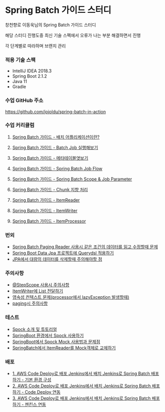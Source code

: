 # Spring Batch 가이드 스터디
창천향로 이동욱님의 Spring Batch 가이드 스터디  

해당 스터디 진행도중 최신 기술 스펙에서 오류가 나는 부분 해결하면서 진행

각 단계별로 따라하며 브랜치 관리


### 적용 기술 스팩
- IntelliJ IDEA 2018.3
- Spring Boot 2.1.2
- Java 11
- Gradle

### 수업 GitHub 주소
https://github.com/jojoldu/spring-batch-in-action

### 수업 커리큘럼
1. [Spring Batch 가이드 - 배치 어플리케이션이란?](https://jojoldu.tistory.com/324)

2. [Spring Batch 가이드 - Batch Job 실행해보기](https://jojoldu.tistory.com/325)
   
3. [Spring Batch 가이드 - 메타테이블엿보기](https://jojoldu.tistory.com/326)

4. [Spring Batch 가이드 - Spring Batch Job Flow](https://jojoldu.tistory.com/328)

5. [Spring Batch 가이드 - Spring Batch Scope & Job Parameter](https://jojoldu.tistory.com/330)

6. [Spring Batch 가이드 - Chunk 지향 처리](https://jojoldu.tistory.com/331)

7. [Spring Batch 가이드 - ItemReader](https://jojoldu.tistory.com/336)

8. [Spring Batch 가이드 - ItemWriter](https://jojoldu.tistory.com/339)

9. [Spring Batch 가이드 - ItemProcessor](https://jojoldu.tistory.com/347)

### 번외
- [Spring Batch Paging Reader 사용시 같은 조건의 데이터를 읽고 수정할때 문제](https://jojoldu.tistory.com/337)
- [Spring Boot Data Jpa 프로젝트에 Querydsl 적용하기](https://jojoldu.tistory.com/372)
- [JPA에서 대량의 데이터를 삭제할때 주의해야할 점](https://jojoldu.tistory.com/235)

### 주의사항
- [@StepScope 사용시 주의사항](https://jojoldu.tistory.com/132)
- [ItemWriter에 List 전달하기](https://jojoldu.tistory.com/140)
- [영속성 컨텍스트 문제(processor에서 lazyException 발생할때)](https://jojoldu.tistory.com/146)
- [paging시 주의사항](https://jojoldu.tistory.com/166)

### 테스트
- [Spock 소개 및 튜토리얼](https://jojoldu.tistory.com/228)
- [SpringBoot 환경에서 Spock 사용하기](https://jojoldu.tistory.com/search/%5Bbatch%5D?page=2)
- [SpringBoot에서 Spock Mock 사용법과 문제점](https://jojoldu.tistory.com/340)
- [SpringBatch에서 ItemReader를 Mock객체로 교체하기](https://jojoldu.tistory.com/236)

### 배포
- [1. AWS Code Deploy로 배포 Jenkins에서 배치 Jenkins로 Spring Batch 배포하기 - 기본 환경 구성](https://jojoldu.tistory.com/313)
- [2. AWS Code Deploy로 배포 Jenkins에서 배치 Jenkins로 Spring Batch 배포하기 - Code Deploy 연동](https://jojoldu.tistory.com/314)
- [3. AWS Code Deploy로 배포 Jenkins에서 배치 Jenkins로 Spring Batch 배포하기 - 젠킨스 연동](https://jojoldu.tistory.com/315)